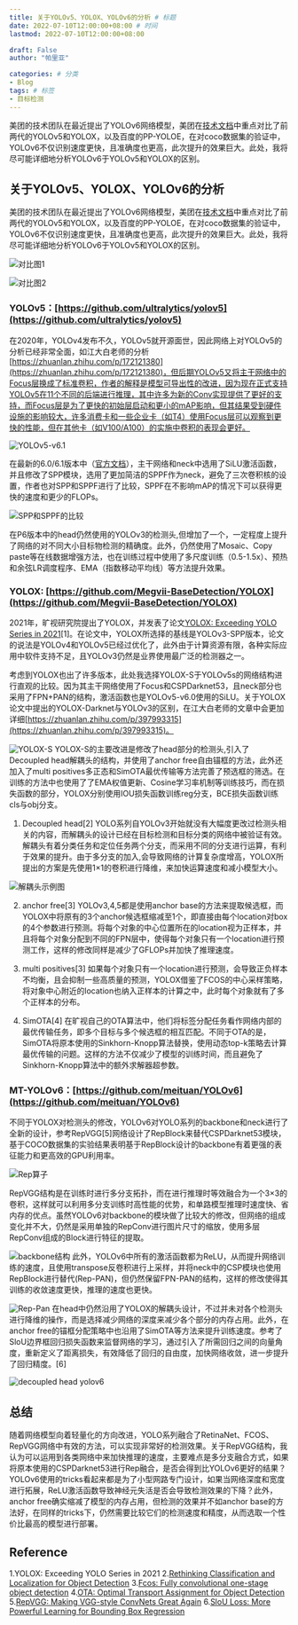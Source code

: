 ```yaml
---
title: 关于YOLOv5、YOLOX、YOLOv6的分析 # 标题
date: 2022-07-10T12:00:00+08:00 # 时间
lastmod: 2022-07-10T12:00:00+08:00

draft: False
author: "帕里亚"

categories: # 分类
- Blog
tags: # 标签
- 目标检测
---
```


美团的技术团队在最近提出了YOLOv6网络模型，美团在[技术文档](https://tech.meituan.com/2022/06/23/yolov6-a-fast-and-accurate-target-detection-framework-is-opening-source.html)中重点对比了前两代的YOLOv5和YOLOX，以及百度的PP-YOLOE，在对coco数据集的验证中，YOLOv6不仅识别速度更快，且准确度也更高，此次提升的效果巨大。此处，我将尽可能详细地分析YOLOv6于YOLOv5和YOLOX的区别。

<!--more-->

## 关于YOLOv5、YOLOX、YOLOv6的分析

美团的技术团队在最近提出了YOLOv6网络模型，美团在[技术文档](https://tech.meituan.com/2022/06/23/yolov6-a-fast-and-accurate-target-detection-framework-is-opening-source.html)中重点对比了前两代的YOLOv5和YOLOX，以及百度的PP-YOLOE，在对coco数据集的验证中，YOLOv6不仅识别速度更快，且准确度也更高，此次提升的效果巨大。此处，我将尽可能详细地分析YOLOv6于YOLOv5和YOLOX的区别。

![对比图1](https://p0.meituan.net/travelcube/6e04535a78a8e341615ceab2dd474b18144058.png)

![对比图2](https://p0.meituan.net/travelcube/ae8d801a76f96eee5ddfd40d13901b0d141917.png)

### YOLOv5：[https://github.com/ultralytics/yolov5](https://github.com/ultralytics/yolov5)
在2020年，YOLOv4发布不久，YOLOv5就开源面世，因此网络上对YOLOv5的分析已经非常全面，如江大白老师的分析[https://zhuanlan.zhihu.com/p/172121380](https://zhuanlan.zhihu.com/p/172121380)，但后期YOLOv5又将主干网络中的Focus层换成了标准卷积，作者的解释是模型可导出性的改进，因为现在正式支持YOLOv5在11个不同的后端进行推理，其中许多为新的Conv实现提供了更好的支持，而Focus层是为了更快的初始层启动和更小的mAP影响，但其结果受到硬件设施的影响较大，许多消费卡和一些企业卡（如T4）使用Focus层可以观察到更快的性能，但在其他卡（如V100/A100）的实施中卷积的表现会更好。

![YOLOv5-v6.1](https://user-images.githubusercontent.com/31005897/172404576-c260dcf9-76bb-4bc8-b6a9-f2d987792583.png)

在最新的6.0/6.1版本中（[官方文档](https://github.com/ultralytics/yolov5/issues/6998#41)），主干网络和neck中选用了SiLU激活函数，并且修改了SPP模块，选用了更加简洁的SPPF作为neck，避免了三次卷积核的设置，作者也对SPP和SPPF进行了比较，SPPF在不影响mAP的情况下可以获得更快的速度和更少的FLOPs。

![SPP和SPPF的比较](https://user-images.githubusercontent.com/26833433/129478335-b221347a-4a52-4173-b378-12d004d7c2cd.png)

在P6版本中的head仍然使用的YOLOv3的检测头,但增加了一个，一定程度上提升了网络的对不同大小目标物检测的精确度。此外，仍然使用了Mosaic、Copy paste等在线数据增强方法，也在训练过程中使用了多尺度训练（0.5-1.5x）、预热和余弦LR调度程序、EMA（指数移动平均线）等方法提升效果。

### YOLOX: [https://github.com/Megvii-BaseDetection/YOLOX](https://github.com/Megvii-BaseDetection/YOLOX)

2021年，旷视研究院提出了YOLOX，并发表了论文[YOLOX: Exceeding YOLO Series in 2021](https://arxiv.org/abs/2107.08430)[1]。在论文中，YOLOX所选择的基线是YOLOv3-SPP版本，论文的说法是YOLOv4和YOLOv5已经过优化了，此外由于计算资源有限，各种实际应用中软件支持不足，且YOLOv3仍然是业界使用最广泛的检测器之一。

考虑到YOLOX也出了许多版本，此处我选择YOLOX-S于YOLOv5s的网络结构进行直观的比较。因为其主干网络使用了Focus和CSPDarknet53，且neck部分也采用了FPN+PAN的结构，激活函数也是YOLOv5-v6.0使用的SiLU。关于YOLOX论文中提出的YOLOX-Darknet与YOLOv3的区别，在江大白老师的文章中会更加详细[https://zhuanlan.zhihu.com/p/397993315](https://zhuanlan.zhihu.com/p/397993315)。

![YOLOX-S](https://vymnfdbwon.cn-02.visual-paradigm.com/rest/diagrams/shares/diagram/a0736986-b6fe-4368-901b-8a41669b6094/preview?p=1)
YOLOX-S的主要改进是修改了head部分的检测头,引入了Decoupled head解耦头的结构，并使用了anchor free自由锚框的方法，此外还加入了multi positives多正态和SimOTA最优传输等方法完善了预选框的筛选。在训练的方法中也使用了了EMA权值更新、Cosine学习率机制等训练技巧，而在损失函数的部分，YOLOX分别使用IOU损失函数训练reg分支，BCE损失函数训练cls与obj分支。

1. Decoupled head[2]
YOLO系列自YOLOv3开始就没有大幅度更改过检测头相关的内容，而解耦头的设计已经在目标检测和目标分类的网络中被验证有效。解耦头有着分类任务和定位任务两个分支，而采用不同的分支进行运算，有利于效果的提升。由于多分支的加入,会导致网络的计算复杂度增高，YOLOX所提出的方案是先使用1×1的卷积进行降维，来加快运算速度和减小模型大小。

![解耦头示例图](https://img-blog.csdnimg.cn/6601b6f812c744e38c4046041eec3a05.png?x-oss-process=image/watermark,type_ZHJvaWRzYW5zZmFsbGJhY2s,shadow_50,text_Q1NETiBA5pybfg==,size_20,color_FFFFFF,t_70,g_se,x_16)

2. anchor free[3]
YOLOv3,4,5都是使用anchor base的方法来提取候选框，而YOLOX中将原有的3个anchor候选框缩减至1个，即直接由每个location对box的4个参数进行预测。将每个对象的中心位置所在的location视为正样本，并且将每个对象分配到不同的FPN层中，使得每个对象只有一个location进行预测工作，这样的修改同样是减少了GFLOPs并加快了推理速度。

3. multi positives[3]
如果每个对象只有一个location进行预测，会导致正负样本不均衡，且会抑制一些高质量的预测，YOLOX借鉴了FCOS的中心采样策略，将对象中心附近的location也纳入正样本的计算之中，此时每个对象就有了多个正样本的分布。

4. SimOTA[4]
在旷视自己的OTA算法中，他们将标签分配任务看作网络内部的最优传输任务，即多个目标与多个候选框的相互匹配。不同于OTA的是，SimOTA将原本使用的Sinkhorn-Knopp算法替换，使用动态top-k策略去计算最优传输的问题。这样的方法不仅减少了模型的训练时间，而且避免了Sinkhorn-Knopp算法中的额外求解器超参数。

### MT-YOLOv6：[https://github.com/meituan/YOLOv6](https://github.com/meituan/YOLOv6)

不同于YOLOX对检测头的修改，YOLOv6对YOLO系列的backbone和neck进行了全新的设计，参考RepVGG[5]网络设计了RepBlock来替代CSPDarknet53模块，基于COCO数据集的实验结果表明基于RepBlock设计的backbone有着更强的表征能力和更高效的GPU利用率。

![Rep算子](https://p0.meituan.net/travelcube/9f7878c7872787f9b8706b28e5e7c611237315.png)

RepVGG结构是在训练时进行多分支拓扑，而在进行推理时等效融合为一个3×3的卷积，这样就可以利用多分支训练时高性能的优势，和单路模型推理时速度快、省内存的优点。虽然YOLOv6对backbone的模块做了比较大的修改，但网络的组成变化并不大，仍然是采用单独的RepConv进行图片尺寸的缩放，使用多层RepConv组成的Block进行特征的提取。

![backbone结构](https://p0.meituan.net/travelcube/8ec8337d37c2545b8fcf355625854802145939.png)
此外，YOLOv6中所有的激活函数都为ReLU，从而提升网络训练的速度，且使用transpose反卷积进行上采样，并将neck中的CSP模块也使用RepBlock进行替代(Rep-PAN)，但仍然保留FPN-PAN的结构，这样的修改使得其训练的收敛速度更快，推理的速度也更快。

![Rep-Pan](https://p0.meituan.net/travelcube/c37c23c37fd094e05e8cab924659a9d9199592.png)
在head中仍然沿用了YOLOX的解耦头设计，不过并未对各个检测头进行降维的操作，而是选择减少网络的深度来减少各个部分的内存占用。此外，在anchor free的锚框分配策略中也沿用了SimOTA等方法来提升训练速度。参考了SloU边界框回归损失函数来监督网络的学习，通过引入了所需回归之间的向量角度，重新定义了距离损失，有效降低了回归的自由度，加快网络收敛，进一步提升了回归精度。[6]

![decoupled head yolov6](https://p0.meituan.net/travelcube/9a0fd7ba30522ce3ed24822e51b0e1a8109432.png)

## 总结

随着网络模型向着轻量化的方向改进，YOLO系列融合了RetinaNet、FCOS、RepVGG网络中有效的方法，可以实现非常好的检测效果。关于RepVGG结构，我认为可以运用到各类网络中来加快推理的速度，主要难点是多分支融合方式，如果将原本使用的CSPDarknet53进行Rep融合，是否会得到比YOLOv6更好的结果？YOLOv6使用的tricks看起来都是为了小型网路专门设计，如果当网络深度和宽度进行拓展，ReLU激活函数导致神经元失活是否会导致检测效果的下降？此外，anchor free确实缩减了模型的内存占用，但检测的效果并不如anchor base的方法好，在同样的tricks下，仍然需要比较它们的检测速度和精度，从而选取一个性价比最高的模型进行部署。

## Reference

1.YOLOX: Exceeding YOLO Series in 2021
2.[Rethinking Classification and Localization for Object Detection](https://arxiv.org/pdf/1904.06493v4.pdf)
3.[Fcos: Fully convolutional one-stage object detection](https://arxiv.org/pdf/1904.01355.pdf)
4.[OTA: Optimal Transport Assignment for Object Detection](https://arxiv.org/abs/2103.14259)
5.[RepVGG: Making VGG-style ConvNets Great Again](https://arxiv.org/abs/2101.03697)
6.[SloU Loss: More Powerful Learning for Bounding Box Regression](https://arxiv.org/abs/2205.12740)